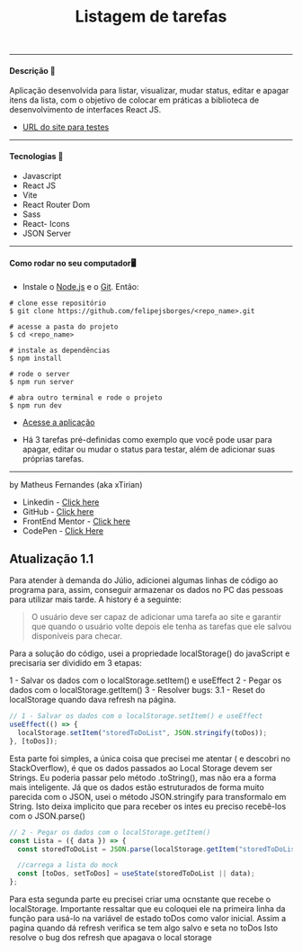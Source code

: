<div align="center">
	<h1>Listagem de tarefas</h1>
	<br>
	
</div>

<hr>

<h4>Descrição 📄</h4>

Aplicação desenvolvida para listar, visualizar, mudar status, editar e apagar itens da lista, com o objetivo de colocar em práticas a biblioteca de desenvolvimento de interfaces React JS.

- [URL do site para testes](https://to-do-list-dnc.vercel.app/)

<hr>

<h4>Tecnologias 🚀</h4>

- Javascript
- React JS
- Vite
- React Router Dom
- Sass
- React- Icons
- JSON Server

<hr>

<h4>Como rodar no seu computador🖥️</h4>

- Instale o [Node.js](https://nodejs.org/en/download/) e o [Git](https://git-scm.com/book/en/v2/Getting-Started-Installing-Git). Então:

```
# clone esse repositório
$ git clone https://github.com/felipejsborges/<repo_name>.git

# acesse a pasta do projeto
$ cd <repo_name>

# instale as dependências
$ npm install

# rode o server
$ npm run server

# abra outro terminal e rode o projeto
$ npm run dev
```

- [Acesse a aplicação](http://localhost:5173)

- Há 3 tarefas pré-definidas como exemplo que você pode usar para apagar, editar ou mudar o status para testar, além de adicionar suas próprias tarefas.

<hr>

by Matheus Fernandes (aka xTirian)<br>

- Linkedin - [Click here](https://www.linkedin.com/in/mf-cunha/)
- GitHub - [Click here](https://github.com/xtirian/)
- FrontEnd Mentor - [Click here](https://www.frontendmentor.io/profile/xtirian)
- CodePen - [Click Here](https://codepen.io/xtirian/)

## Atualização 1.1

Para atender à demanda do Júlio, adicionei algumas linhas de código ao programa para, assim, conseguir armazenar os dados no PC das pessoas para utilizar mais tarde.
A history é a seguinte:

> O usuário deve ser capaz de adicionar uma tarefa ao site e garantir que quando o usuário volte depois ele tenha as tarefas que ele salvou disponíveis para checar.

Para a solução do código, usei a propriedade localStorage() do javaScript e precisaria ser dividido em 3 etapas:

1 - Salvar os dados com o localStorage.setItem() e useEffect
2 - Pegar os dados com o localStorage.getItem()
3 - Resolver bugs:
3.1 - Reset do localStorage quando dava refresh na página.

```jsx
// 1 - Salvar os dados com o localStorage.setItem() e useEffect
useEffect(() => {
  localStorage.setItem("storedToDoList", JSON.stringify(toDos));
}, [toDos]);
```

Esta parte foi simples, a única coisa que precisei me atentar ( e descobri no StackOverflow), é que os dados passados ao Local Storage devem ser Strings. Eu poderia passar pelo método .toString(), mas não era a forma mais inteligente. Já que os dados estão estruturados de forma muito parecida com o JSON, usei o método JSON.stringify para transformalo em String. Isto deixa implicito que para receber os intes eu preciso recebê-los com o JSON.parse()

```jsx
// 2 - Pegar os dados com o localStorage.getItem()
const Lista = ({ data }) => {
  const storedToDoList = JSON.parse(localStorage.getItem("storedToDoList"));

  //carrega a lista do mock
  const [toDos, setToDos] = useState(storedToDoList || data);
};
```

Para esta segunda parte eu precisei criar uma ocnstante que recebe o localStorage. Importante ressaltar que eu coloquei ele na primeira linha da função para usá-lo na variável de estado toDos como valor inicial. Assim a pagina quando dá refresh verifica se tem algo salvo e seta no toDos Isto resolve o bug dos refresh que apagava o local storage


